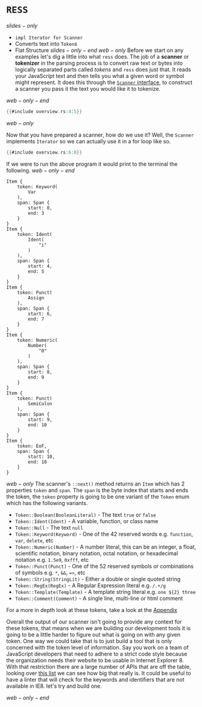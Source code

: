 # `RESS`
$slides-only$
- `impl Iterator for Scanner`
- Converts text into `Token`s
- Flat Structure
$slides-only-end$
$web-only$
Before we start on any examples let's dig a little into what `ress` does. The job of a __scanner__ or __tokenizer__ in the parsing process is to convert raw text or bytes into logically separated parts called _tokens_ and `ress` does just that. It reads your JavaScript text and then tells you what a given word or symbol might represent. It does this through the [`Scanner` interface](../a.appendix/scanners.md), to construct a scanner you pass it the text you would like it to tokenize. 

$web-only-end$
```rust
{{#include overview.rs:4:5}}
```
$web-only$

Now that you have prepared a scanner, how do we use it? Well, the `Scanner` implements `Iterator` so we can actually use it in a for loop like so.

```rust
{{#include overview.rs:6:8}}
```
If we were to run the above program it would print to the terminal the following.
$web-only-end$
```
Item {
    token: Keyword(
        Var
    ),
    span: Span {
        start: 0,
        end: 3
    }
}
Item {
    token: Ident(
        Ident(
            "i"
        )
    ),
    span: Span {
        start: 4,
        end: 5
    }
}
Item {
    token: Punct(
        Assign
    ),
    span: Span {
        start: 6,
        end: 7
    }
}
Item {
    token: Numeric(
        Number(
            "0"
        )
    ),
    span: Span {
        start: 8,
        end: 9
    }
}
Item {
    token: Punct(
        SemiColon
    ),
    span: Span {
        start: 9,
        end: 10
    }
}
Item {
    token: EoF,
    span: Span {
        start: 10,
        end: 10
    }
}
```
$web-only$
The scanner's `::next()` method returns an `Item` which has 2 properties `token` and `span`. The `span` is the byte index that starts and ends the token, the `token` property is going to be one variant of the `Token` enum which has the following variants.

- `Token::Boolean(BooleanLiteral)` - The text `true` or `false`
- `Token::Ident(Ident)` - A variable, function, or class name
- `Token::Null` - The text `null`
- `Token::Keyword(Keyword)` - One of the 42 reserved words e.g. `function`, `var`, `delete`, etc
- `Token::Numeric(Number)` - A number literal, this can be an integer, a float, scientific notation, binary notation, octal notation, or hexadecimal notation e.g. `1.5e9`, `0xfff`, etc
- `Token::Punct(Punct)` - One of the 52 reserved symbols or combinations of symbols e.g. `*`, `&&`, `=>`, etc
- `Token::String(StringLit)` - Either a double or single quoted string
- `Token::RegEx(RegEx)` - A Regular Expression literal e.g. `/.+/g`
- `Token::Template(Template)` - A template string literal e.g. `one ${2} three`
- `Token::Comment(Comment)` - A single line, multi-line or html comment

For a more in depth look at these tokens, take a look at the [Appendix](../a.appendix/tokens.html)

Overall the output of our scanner isn't going to provide any context for these tokens, that means when we are building our development tools it is going to be a little harder to figure out what is going on with any given token. One way we could take that is to just build a tool that is only concerned with the token level of information. Say you work on a team of JavaScript developers that need to adhere to a strict code style because the organization needs their website to be usable in Internet Explorer 8. With that restriction there are a large number of APIs that are off the table, looking over [this list](https://caniuse.com/#compare=ie+8,firefox+64&compare_cats=JS,JS%20API) we can see how big that really is. It could be useful to have a linter that will check for the keywords and identifiers that are not available in IE8. let's try and build one.

$web-only-end$